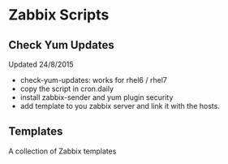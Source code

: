 Zabbix Scripts
==============

Check Yum Updates
-----------------
Updated 24/8/2015

* check-yum-updates: works for rhel6 / rhel7
* copy the script in cron.daily
* install zabbix-sender and yum plugin security
* add template to you zabbix server and link it with the hosts.

Templates
----------
A collection of Zabbix templates
